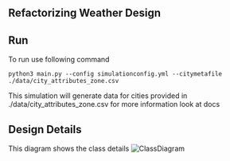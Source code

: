 ## Refactorizing Weather Design

## Run
To run use following command

```python3 main.py --config simulationconfig.yml --citymetafile ./data/city_attributes_zone.csv ```

This simulation will generate data for cities provided in ./data/city_attributes_zone.csv for more information look at docs

## Design Details
This diagram shows the class details
![ClassDiagram](https://github.com/somilasthana/weathergenerator/blob/master/refactor/docs/ClassDiagram.jpg)

